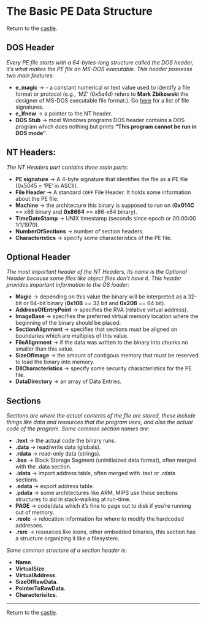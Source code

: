 # The Basic PE Data Structure

Return to the [castle](https://github.com/Nkluge-correa/teeny-tiny_castle).

## **DOS Header**

_Every PE file starts with a 64-bytes-long structure called the DOS header, it’s what makes the PE file an MS-DOS executable. This header possesss two main features:_

- **e_magic** → - a constant numerical or text value used to identify a file format or protocol (e.g., ‘MZ’ (0x5a4d) refers to **Mark Zbikowski** the designer of MS-DOS executable file format.). Go [here](https://en.wikipedia.org/wiki/List_of_file_signatures "List of file signatures") for a list of file signatures.
- **e_lfnew** → a pointer to the NT header.
- **DOS Stub** → most Windows programs DOS header contains a DOS program which does nothing but prints **“This program cannot be run in DOS mode”**.

## **NT Headers:**

_The NT Headers part contains three main parts:_

- **PE signature** → A 4-byte signature that identifies the file as a PE file (0x5045 = ‘PE’ in ASCII).
- **File Header** → A standard `COFF` File Header. It holds some information about the PE file:
- **Machine** → the architecture this binary is supposed to run on (**0x014C** == x86 binary and **0x8664** == x86-x64 binary).
- **TimeDateStamp** → UNIX timestamp (seconds since epoch or 00:00:00 1/1/1970).
- **NumberOfSections** → number of section headers.
- **Characteristics** → specify some characteristics of the PE file.

## **Optional Header**

_The most important header of the NT Headers, its name is the Optional Header because some files like object files don’t have it. This header provides important information to the OS loader:_

- **Magic** → depending on this value the binary will be interpreted as a 32-bit or 64-bit binary (**0x10B** == 32 bit and **0x20B** == 64 bit).
- **AddressOfEntryPoint** → specifies the RVA (relative virtual address).
- **ImageBase** → specifies the preferred virtual memory location where the beginning of the binary should be placed.
- **SectionAlignment** → specifies that sections must be aligned on boundaries which are multiples of this value.
- **FileAlignment** → if the data was written to the binary into chunks no smaller than this value.
- **SizeOfImage** → the amount of contigous memory that must be reserved to load the binary into memory.
- **DllCharacteristics** → specify some security characteristics for the PE file.
- **DataDirectory** → an array of Data Entries.

## **Sections**

_Sections are where the actual contents of the file are stored, these include things like data and resources that the program uses, and also the actual code of the program. Some common section names are:_

- **.text** → the actual code the binary runs.
- **.data** → read/write data (globals).
- **.rdata** → read-only data (strings).
- **.bss** → Block Storage Segment (uninitialzed data format), often merged with the .data section.
- **.idata** → import address table, often merged with .text or .rdata sections.
- **.edata** → export address table.
- **.pdata** → some architectures like ARM, MIPS use these sections structures to aid in stack-walking at run-time.
- **PAGE** → code/data which it’s fine to page out to disk if you’re running out of memory.
- **.reolc** → relocation information for where to modify the hardcoded addresses.
- **.rsrc** → resources like icons, other embedded binaries, this section has a structure organizing it like a filesystem.

_Some common structure of a section header is:_

- **Name**.
- **VirtualSize**.
- **VirtualAddress**.
- **SizeOfRawData**.
- **PointerToRawData**.
- **Characterisitcs**.

---

Return to the [castle](https://github.com/Nkluge-correa/teeny-tiny_castle).
